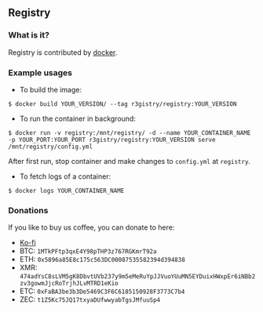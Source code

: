 ## Registry

### What is it?

Registry is contributed by [docker](https://github.com/docker/distribution).

### Example usages

- To build the image:

```console
$ docker build YOUR_VERSION/ --tag r3gistry/registry:YOUR_VERSION
```

- To run the container in background:

```console
$ docker run -v registry:/mnt/registry/ -d --name YOUR_CONTAINER_NAME -p YOUR_PORT:YOUR_PORT r3gistry/registry:YOUR_VERSION serve /mnt/registry/config.yml
```

After first run, stop container and make changes to `config.yml` at `registry`.

- To fetch logs of a container:

```console
$ docker logs YOUR_CONTAINER_NAME
```

### Donations

If you like to buy us coffee, you can donate to here:

- [Ko-fi](https://ko-fi.com/calvintam236)
- BTC: `1MTkPFtp3qxE4Y98pTHP3z767RGKmrT92a`
- ETH: `0x5896a85E8c175c563DC00087535582394d394838`
- XMR: `474adYsC8sLVM5gK8DbvtUVb237y9m5eMeRuYpJJVuoYUuMN5EYDuixHWxpEr6iNBb2zv3gowmJjcRoTrjhJLvMTRD1eKio`
- ETC: `0xFaBA3be3b3De5469C3F6C6185150928F3773C7b4`
- ZEC: `t1Z5Kc75JQ17txyaDUfwwyabTgsJMfuuSp4`
